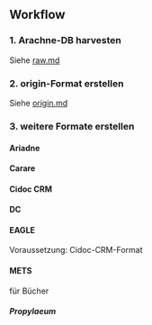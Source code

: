 ## Workflow

### 1. Arachne-DB harvesten

Siehe [raw.md](docs/raw.md)

### 2. origin-Format erstellen

Siehe [origin.md](docs/origin.md)


### 3. weitere Formate erstellen

#### Ariadne

#### Carare

#### Cidoc CRM

#### DC

#### EAGLE
Voraussetzung: Cidoc-CRM-Format

#### METS 
für Bücher

##### Propylaeum


